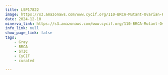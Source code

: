 ```yaml
---
title: LSP17822
image: https://s3.amazonaws.com/www.cycif.org/110-BRCA-Mutant-Ovarian-Precursors/LSP17822/LSP17822.png
date: 2024-12-10
minerva_link: https://s3.amazonaws.com/www.cycif.org/110-BRCA-Mutant-Ovarian-Precursors/LSP17822/index.html
info_link: null
show_page_link: false
tags:
    - Gray
    - BRCA
    - STIC
    - CyCIF
    - curated

---
```

